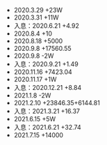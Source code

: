 
- 2020.3.29   +23W
- 2020.3.31   +11W
- 入息：2020.6.21  +4.92
- 2020.8.4   +10
- 2020.8.18  +5000
- 2020.9.8  +17560.55
- 2020.9.8  -2W
- 入息：2020.9.21  +1.49
- 2020.11.16  +7423.04
- 2020.11.17  +1W
- 入息：2020.12.21  +8.84
- 2021.1.8  -2W
- 2021.2.10  +23846.35+6144.81
- 入息：2021.3.21  +16.37
- 2021.6.15  +5W
- 入息：2021.6.21  +32.74
- 2021.7.15  +14000
  